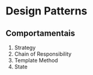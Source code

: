 # Design Patterns

## Comportamentais

1. Strategy
2. Chain of Responsibility
3. Template Method
4. State